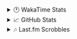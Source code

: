 <details>
  <summary>🕐 WakaTime Stats</summary><br/>

<!--START_SECTION:waka-->
![Code Time](http://img.shields.io/badge/Code%20Time-50%20hrs%2040%20mins-blue)

![Profile Views](http://img.shields.io/badge/Profile%20Views-2-blue)

![Lines of code](https://img.shields.io/badge/From%20Hello%20World%20I%27ve%20Written-4.3%20million%20lines%20of%20code-blue)

**🐱 My GitHub Data** 

> 📦 517.3 kB Used in GitHub's Storage 
 > 
> 🏆 0 Contributions in the Year 2025
 > 
> 💼 Opted to Hire
 > 
> 📜 12 Public Repositories 
 > 
> 🔑 13 Private Repositories 
 > 
**I'm an Early 🐤** 

```text
🌞 Morning                1660 commits        ███░░░░░░░░░░░░░░░░░░░░░░   10.16 % 
🌆 Daytime                6531 commits        ██████████░░░░░░░░░░░░░░░   39.99 % 
🌃 Evening                6245 commits        ██████████░░░░░░░░░░░░░░░   38.24 % 
🌙 Night                  1895 commits        ███░░░░░░░░░░░░░░░░░░░░░░   11.60 % 
```
📅 **I'm Most Productive on Monday** 

```text
Monday                   2766 commits        ████░░░░░░░░░░░░░░░░░░░░░   16.94 % 
Tuesday                  2053 commits        ███░░░░░░░░░░░░░░░░░░░░░░   12.57 % 
Wednesday                2054 commits        ███░░░░░░░░░░░░░░░░░░░░░░   12.58 % 
Thursday                 2589 commits        ████░░░░░░░░░░░░░░░░░░░░░   15.85 % 
Friday                   1741 commits        ███░░░░░░░░░░░░░░░░░░░░░░   10.66 % 
Saturday                 2439 commits        ████░░░░░░░░░░░░░░░░░░░░░   14.93 % 
Sunday                   2689 commits        ████░░░░░░░░░░░░░░░░░░░░░   16.47 % 
```


📊 **This Week I Spent My Time On** 

```text
🕑︎ Time Zone: Asia/Barnaul

💬 Programming Languages: 
PHP                      3 hrs 5 mins        ████████████████░░░░░░░░░   62.09 % 
Twig                     31 mins             ███░░░░░░░░░░░░░░░░░░░░░░   10.46 % 
Bash                     13 mins             █░░░░░░░░░░░░░░░░░░░░░░░░   04.53 % 
Text                     10 mins             █░░░░░░░░░░░░░░░░░░░░░░░░   03.44 % 
Nginx configuration file 10 mins             █░░░░░░░░░░░░░░░░░░░░░░░░   03.40 % 

🔥 Editors: 
PhpStorm                 4 hrs 59 mins       █████████████████████████   100.00 % 

💻 Operating System: 
Windows                  4 hrs 59 mins       █████████████████████████   100.00 % 
```

**I Mostly Code in PHP** 

```text
PHP                      24 repos            ████████████░░░░░░░░░░░░░   50.00 % 
Batchfile                11 repos            ██████░░░░░░░░░░░░░░░░░░░   22.92 % 
Markdown                 1 repo              █░░░░░░░░░░░░░░░░░░░░░░░░   02.08 % 
Twig                     1 repo              █░░░░░░░░░░░░░░░░░░░░░░░░   02.08 % 
Pawn                     1 repo              █░░░░░░░░░░░░░░░░░░░░░░░░   02.08 % 
```




 Last Updated on 21/02/2025 00:57:34 UTC
<!--END_SECTION:waka-->
</details>

<details>
  <summary>📈 GitHub Stats</summary><br/>

[![belomaxorka's GitHub stats](https://github-readme-stats.vercel.app/api?username=belomaxorka&theme=buefy)](https://github.com/belomaxorka)
</details>

<details>
  <summary>🎶 Last.fm Scrobbles</summary><br/>

![My scrobbles](https://lastfm-recently-played.vercel.app/api?user=belomaxorka&show_user=header&count=3&footer_style=normal_stats)
</details>
